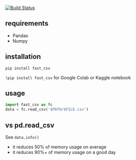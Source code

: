 [![Build Status](https://travis-ci.com/YUX-IO/fast_csv.svg?branch=master)](https://travis-ci.com/YUX-IO/fast_csv)
## requirements

- Pandas
- Numpy

## installation

`pip install fast_csv`

`!pip install fast_csv` for Google Colab or Kaggle notebook

## usage

```python
import fast_csv as fc
data = fc.read_csv('$PATH/$FILE.csv')
```

## vs pd.read_csv

See `data.info()`

- it reduces 50% of memory usage on average
- it reduces 90%+ of memory usage on a good day
